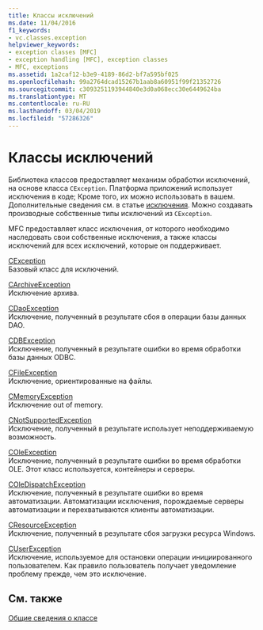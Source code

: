 ```yaml
---
title: Классы исключений
ms.date: 11/04/2016
f1_keywords:
- vc.classes.exception
helpviewer_keywords:
- exception classes [MFC]
- exception handling [MFC], exception classes
- MFC, exceptions
ms.assetid: 1a2caf12-b3e9-4189-86d2-bf7a595bf025
ms.openlocfilehash: 99a2764dcad15267b1aab8a60951f99f21352726
ms.sourcegitcommit: c3093251193944840e3d0a068ecc30e6449624ba
ms.translationtype: MT
ms.contentlocale: ru-RU
ms.lasthandoff: 03/04/2019
ms.locfileid: "57286326"
---
```

# <a name="exception-classes"></a>Классы исключений

Библиотека классов предоставляет механизм обработки исключений, на основе класса `CException`. Платформа приложений использует исключения в коде; Кроме того, их можно использовать в вашем. Дополнительные сведения см. в статье [исключения](../mfc/exception-handling-in-mfc.md). Можно создавать производные собственные типы исключений из `CException`.

MFC предоставляет класс исключения, от которого необходимо наследовать свои собственные исключения, а также классы исключений для всех исключений, которые он поддерживает.

[CException](../mfc/reference/cexception-class.md)<br/>
Базовый класс для исключений.

[CArchiveException](../mfc/reference/carchiveexception-class.md)<br/>
Исключение архива.

[CDaoException](../mfc/reference/cdaoexception-class.md)<br/>
Исключение, полученный в результате сбоя в операции базы данных DAO.

[CDBException](../mfc/reference/cdbexception-class.md)<br/>
Исключение, полученный в результате ошибки во время обработки базы данных ODBC.

[CFileException](../mfc/reference/cfileexception-class.md)<br/>
Исключение, ориентированные на файлы.

[CMemoryException](../mfc/reference/cmemoryexception-class.md)<br/>
Исключение out of memory.

[CNotSupportedException](../mfc/reference/cnotsupportedexception-class.md)<br/>
Исключение, полученный в результате использует неподдерживаемую возможность.

[COleException](../mfc/reference/coleexception-class.md)<br/>
Исключение, полученный в результате ошибки во время обработки OLE. Этот класс используется, контейнеры и серверы.

[COleDispatchException](../mfc/reference/coledispatchexception-class.md)<br/>
Исключение, полученный в результате ошибки во время автоматизации. Автоматизации исключения, порождаемые серверы автоматизации и перехватываются клиенты автоматизации.

[CResourceException](../mfc/reference/cresourceexception-class.md)<br/>
Исключение, полученный в результате сбоя загрузки ресурса Windows.

[CUserException](../mfc/reference/cuserexception-class.md)<br/>
Исключение, используемое для остановки операции инициированного пользователем. Как правило пользователь получает уведомление проблему прежде, чем это исключение.

## <a name="see-also"></a>См. также

[Общие сведения о классе](../mfc/class-library-overview.md)
